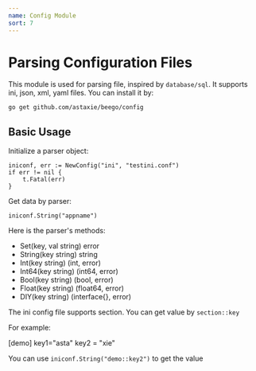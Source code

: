 ```yaml
---
name: Config Module
sort: 7
---
```


# Parsing Configuration Files
This module is used for parsing file, inspired by `database/sql`. It
supports ini, json, xml, yaml files. You can install it by:

	go get github.com/astaxie/beego/config
	
## Basic Usage
Initialize a parser object:

	iniconf, err := NewConfig("ini", "testini.conf")
	if err != nil {
		t.Fatal(err)
	}
	
Get data by parser:
	
	iniconf.String("appname")
	
Here is the parser's methods:

* Set(key, val string) error
* String(key string) string
* Int(key string) (int, error)
* Int64(key string) (int64, error)
* Bool(key string) (bool, error)
* Float(key string) (float64, error)
* DIY(key string) (interface{}, error)
	
The ini config file supports section. You can get value by `section::key`

For example:

  [demo]
  key1="asta"
  key2 = "xie"

You can use `iniconf.String("demo::key2")` to get the value
